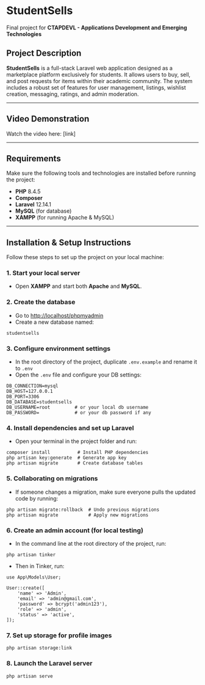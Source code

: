 # StudentSells

Final project for **CTAPDEVL - Applications Development and Emerging Technologies**

## Project Description

**StudentSells** is a full-stack Laravel web application designed as a marketplace platform exclusively for students. It allows users to buy, sell, and post requests for items within their academic community. The system includes a robust set of features for user management, listings, wishlist creation, messaging, ratings, and admin moderation.

---

## Video Demonstration

Watch the video here: [link]

---

## Requirements

Make sure the following tools and technologies are installed before running the project:

- **PHP** 8.4.5
- **Composer**
- **Laravel** 12.14.1
- **MySQL** (for database)
- **XAMPP** (for running Apache & MySQL)

---

## Installation & Setup Instructions

Follow these steps to set up the project on your local machine:

### 1. Start your local server

- Open **XAMPP** and start both **Apache** and **MySQL**.

### 2. Create the database

- Go to [http://localhost/phpmyadmin](http://localhost/phpmyadmin)
- Create a new database named:
```
studentsells
```

### 3. Configure environment settings

- In the root directory of the project, duplicate `.env.example` and rename it to `.env`
- Open the `.env` file and configure your DB settings:

```
DB_CONNECTION=mysql
DB_HOST=127.0.0.1
DB_PORT=3306
DB_DATABASE=studentsells
DB_USERNAME=root         # or your local db username
DB_PASSWORD=             # or your db password if any
```

### 4. Install dependencies and set up Laravel

- Open your terminal in the project folder and run:
```
composer install          # Install PHP dependencies
php artisan key:generate  # Generate app key
php artisan migrate       # Create database tables
```

### 5. Collaborating on migrations

- If someone changes a migration, make sure everyone pulls the updated code by running:
```
php artisan migrate:rollback  # Undo previous migrations
php artisan migrate           # Apply new migrations
```

### 6. Create an admin account (for local testing)
- In the command line at the root directory of the project, run:
```
php artisan tinker
```
- Then in Tinker, run:
```
use App\Models\User;

User::create([
    'name' => 'Admin',
    'email' => 'admin@gmail.com',
    'password' => bcrypt('admin123'),
    'role' => 'admin',
    'status' => 'active',
]);
```

### 7. Set up storage for profile images

```
php artisan storage:link
```

### 8. Launch the Laravel server
```
php artisan serve
```
